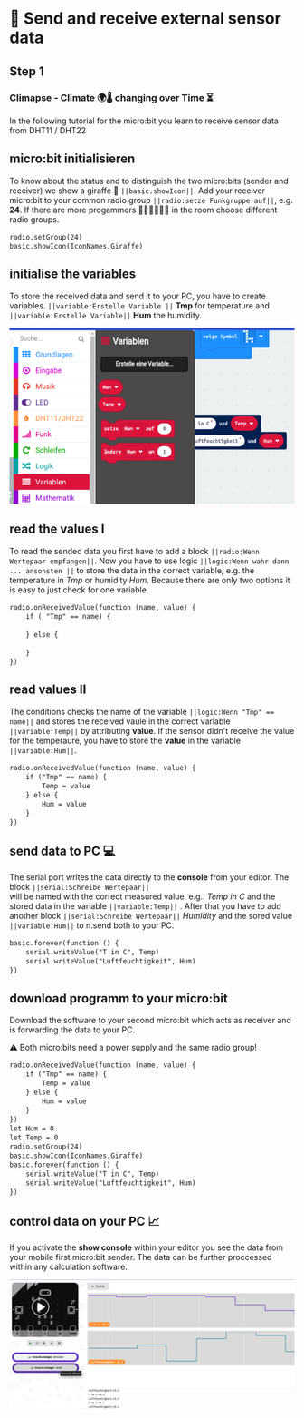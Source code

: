 # 📡 Send and receive external sensor data

## Step 1

### Climapse - Climate 🌍🌡️ changing over Time  ⏳️

In the following tutorial for the micro:bit you learn to receive sensor data from DHT11 / DHT22 

## micro:bit initialisieren

To know about the status and to distinguish the two micro:bits (sender and receiver) we show a giraffe 🦒 ``||basic.showIcon||``. 
Add your receiver micro:bit to your common radio group ```||radio:setze Funkgruppe auf||```, e.g. **24**. If there are more progammers 👩🏼‍💻👨🏾‍💻 in the room choose different radio groups. 

```blocks
radio.setGroup(24)
basic.showIcon(IconNames.Giraffe)
```

## initialise the variables 

To store the received data and send it to your PC, you have to create variables.
``||variable:Erstelle Variable ||``  **Tmp** for temperature and ``||variable:Erstelle Variable||`` **Hum** the humidity. 

 ![Block hinzufügen](https://github.com/gitalm/-climpase----use-external-sensor/blob/master/2022-01-30_19-08.png?raw=true)


## read the values I 

To read the sended data you first have to add a block ``||radio:Wenn Wertepaar empfangen||``. 
Now you have to use logic  ``||logic:Wenn wahr dann ... ansonsten ||`` to store the data in the correct variable, e.g. the temperature in *Tmp* or humidity *Hum*.
Because there are only two options it is easy to just check for one variable.

```blocks
radio.onReceivedValue(function (name, value) {
    if ( "Tmp" == name) {
    
    } else {
    
    }
})
```

## read values II

The conditions checks the name of the variable  ``||logic:Wenn "Tmp" == name||`` and stores the received vaule in the correct variable 
``||variable:Temp||`` by attributing  **value**.
If the sensor didn't receive the value for the temperaure, you have to store the **value** in the variable ``||variable:Hum||``.

```blocks
radio.onReceivedValue(function (name, value) {
    if ("Tmp" == name) {
        Temp = value
    } else {
        Hum = value
    }
})
```

## send data to PC 💻️

The serial port writes the data directly to the **console** from your editor. The block ``||serial:Schreibe Wertepaar||``  
will be named with the correct measured value, e.g.. *Temp in C* and the stored data in the variable ``||variable:Temp||`` . 
After that you have to add another block  ``||serial:Schreibe Wertepaar||`` 
*Humidity* and the sored value ``||variable:Hum||`` to n.send both to your PC.

```blocks
basic.forever(function () {
    serial.writeValue("T in C", Temp)
    serial.writeValue("Luftfeuchtigkeit", Hum)
})

```

## download programm to your micro:bit

Download the software to your second micro:bit which acts as receiver and is forwarding the data to your PC.


⚠️ Both micro:bits need a power supply and the same radio group!

```blocks
radio.onReceivedValue(function (name, value) {
    if ("Tmp" == name) {
        Temp = value
    } else {
        Hum = value
    }
})
let Hum = 0
let Temp = 0
radio.setGroup(24)
basic.showIcon(IconNames.Giraffe)
basic.forever(function () {
    serial.writeValue("T in C", Temp)
    serial.writeValue("Luftfeuchtigkeit", Hum)
})

```

## control data on your PC 📈

If you activate the **show console** within your editor you see the data from your mobile first micro:bit sender. The data can be further proccessed within any calculation software.


 ![Block hinzufügen](https://github.com/gitalm/-climpase----use-external-sensor/blob/master/2022-01-30_19-26.png?raw=true)
